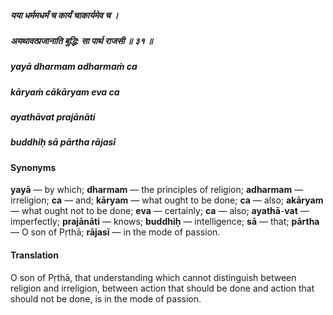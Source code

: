 ##### यया धर्ममधर्मं च कार्यं चाकार्यमेव च ।
##### अयथावत्प्रजानाति बुद्धि: सा पार्थ राजसी ॥ ३१ ॥

##### yayā dharmam adharmaṁ ca
##### kāryaṁ cākāryam eva ca
##### ayathāvat prajānāti
##### buddhiḥ sā pārtha rājasī

#### Synonyms

**yayā** — by which; **dharmam** — the principles of religion; **adharmam** — irreligion; **ca** — and; **kāryam** — what ought to be done; **ca** — also; **akāryam** — what ought not to be done; **eva** — certainly; **ca** — also; **ayathā**-**vat** — imperfectly; **prajānāti** — knows; **buddhiḥ** — intelligence; **sā** — that; **pārtha** — O son of Pṛthā; **rājasī** — in the mode of passion.

#### Translation

O son of Pṛthā, that understanding which cannot distinguish between religion and irreligion, between action that should be done and action that should not be done, is in the mode of passion.